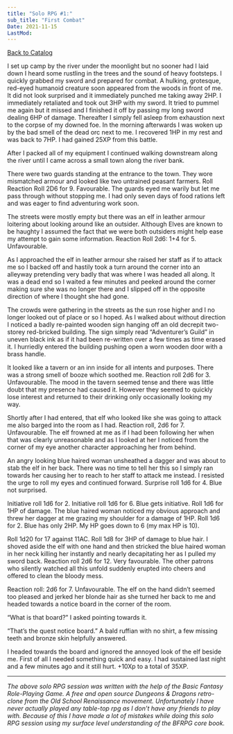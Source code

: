 ```yaml
---
title: "Solo RPG #1:"
sub_title: "First Combat"
Date: 2021-11-15
LastMod:
---
```


[Back to Catalog](https://otaking.xyz/index.html)

I set up camp by the river under the moonlight but no sooner had I laid down I heard some rustling in the trees and the sound of heavy footsteps. I quickly grabbed my sword and prepared for combat. A hulking, grotesque, red-eyed humanoid creature soon appeared from the woods in front of me. It did not look surprised and it immediately punched me taking away 2HP. I immediately retaliated and took out 3HP with my sword. It tried to pummel me again but it missed and I finished it off by passing my long sword dealing 6HP of damage. Thereafter I simply fell asleep from exhaustion next to the corpse of my downed foe. In the morning afterwards I was woken up by the bad smell of the dead orc next to me. I recovered 1HP in my rest and was back to 7HP. I had gained 25XP from this battle.

After I packed all of my equipment I continued walking downstream along the river until I came across a small town along the river bank.

There were two guards standing at the entrance to the town. They wore mismatched armour and looked like two untrained peasant farmers. Roll Reaction Roll 2D6 for 9. Favourable. The guards eyed me warily but let me pass through without stopping me. I had only seven days of food rations left and was eager to find adventuring work soon.

The streets were mostly empty but there was an elf in leather armour loitering about looking around like an outsider. Although Elves are known to be haughty I assumed the fact that we were both outsiders might help ease my attempt to gain some information. Reaction Roll 2d6: 1+4 for 5. Unfavourable.

As I approached the elf in leather armour she raised her staff as if to attack me so I backed off and hastily took a turn around the corner into an alleyway pretending very badly that was where I was headed all along. It was a dead end so I waited a few minutes and peeked around the corner making sure she was no longer there and I slipped off in the opposite direction of where I thought she had gone.

The crowds were gathering in the streets as the sun rose higher and I no longer looked out of place or so I hoped. As I walked about without direction I noticed a badly re-painted wooden sign hanging off an old decrepit two-storey red-bricked building. The sign simply read “Adventurer’s Guild” in uneven black ink as if it had been re-written over a few times as time erased it. I hurriedly entered the building pushing open a worn wooden door with a brass handle.

It looked like a tavern or an inn inside for all intents and purposes. There was a strong smell of booze which soothed me. Reaction roll 2d6 for 3. Unfavourable. The mood in the tavern seemed tense and there was little doubt that my presence had caused it. However they seemed to quickly lose interest and returned to their drinking only occasionally looking my way.

Shortly after I had entered, that elf who looked like she was going to attack me also barged into the room as I had. Reaction roll, 2d6 for 7. Unfavourable. The elf frowned at me as if I had been following her when that was clearly unreasonable and as I looked at her I noticed from the corner of my eye another character approaching her from behind.

An angry looking blue haired woman unsheathed a dagger and was about to stab the elf in her back. There was no time to tell her this so I simply ran towards her causing her to reach to her staff to attack me instead. I resisted the urge to roll my eyes and continued forward. Surprise roll 1d6 for 4. Blue not surprised.

Initiative roll 1d6 for 2. Initiative roll 1d6 for 6. Blue gets initiative. Roll 1d6 for 1HP of damage. The blue haired woman noticed my obvious approach and threw her dagger at me grazing my shoulder for a damage of 1HP. Roll 1d6 for 2. Blue has only 2HP. My HP goes down to 6 (my max HP is 10).

Roll 1d20 for 17 against 11AC. Roll 1d8 for 3HP of damage to blue hair. I shoved aside the elf with one hand and then stricked the blue haired woman in her neck killing her instantly and nearly decapitating her as I pulled my sword back. Reaction roll 2d6 for 12. Very favourable. The other patrons who silently watched all this unfold suddenly erupted into cheers and offered to clean the bloody mess.

Reaction roll: 2d6 for 7. Unfavourable. The elf on the hand didn’t seemed too pleased and jerked her blonde hair as she turned her back to me and headed towards a notice board in the corner of the room.

“What is that board?” I asked pointing towards it.

“That’s the quest notice board.” A bald ruffian with no shirt, a few missing teeth and bronze skin helpfully answered.

I headed towards the board and ignored the annoyed look of the elf beside me. First of all I needed something quick and easy. I had sustained last night and a few minutes ago and it still hurt. +10Xp to a total of 35XP.

------

*The above solo RPG session was written with the help of the Basic Fantasy Role-Playing Game. A free and open source Dungeons & Dragons retro-clone from the Old School Renaissance movement. Unfortunately I have never actually played any table-top rpg as I don’t have any friends to play with. Because of this I have made a lot of mistakes while doing this solo RPG session using my surface level understanding of the BFRPG core book.*
